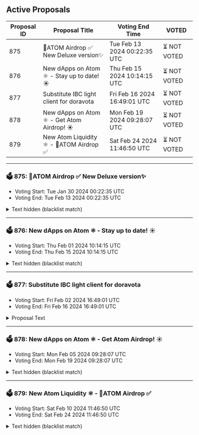 ## Active Proposals

| Proposal ID | Proposal Title | Voting End Time | VOTED |
|-------------|----------------|-----------------|-------|
| 875 | 💎ATOM Airdrop ✅ New Deluxe version✨ | Tue Feb 13 2024 00:22:35 UTC | ⏳ NOT VOTED |
| 876 | New dApps on Atom ⚛️ - Stay up to date! ☀️ | Thu Feb 15 2024 10:14:15 UTC | ⏳ NOT VOTED |
| 877 | Substitute IBC light client for doravota | Fri Feb 16 2024 16:49:01 UTC | ⏳ NOT VOTED |
| 878 | New dApps on Atom ⚛️ - Get Atom Airdrop! ☀️ | Mon Feb 19 2024 09:28:07 UTC | ⏳ NOT VOTED |
| 879 | New Atom Liquidity ⚛️ - 💎ATOM Airdrop ✅ | Sat Feb 24 2024 11:46:50 UTC | ⏳ NOT VOTED |

---

### 🗳 875: 💎ATOM Airdrop ✅ New Deluxe version✨
- Voting Start: Tue Jan 30 2024 00:22:35 UTC
- Voting End: Tue Feb 13 2024 00:22:35 UTC

<details>
<summary>Text hidden (blacklist match)</summary>
 
</details>

---

### 🗳 876: New dApps on Atom ⚛️ - Stay up to date! ☀️
- Voting Start: Thu Feb 01 2024 10:14:15 UTC
- Voting End: Thu Feb 15 2024 10:14:15 UTC

<details>
<summary>Text hidden (blacklist match)</summary>
 
</details>

---

### 🗳 877: Substitute IBC light client for doravota
- Voting Start: Fri Feb 02 2024 16:49:01 UTC
- Voting End: Fri Feb 16 2024 16:49:01 UTC

<details>
<summary>Proposal Text</summary>
 
After a hard fork of the doravota chain `vota-ash`, related to a recently discovered issue in [Cosmos-SDK v0.47](https://github.com/cosmos/cosmos-sdk/issues/19321), all IBC lights on counterparty chains have frozen. During the hard fork, only 4 empty blocks were removed and no transactions were invalidated. This proposal substitutes the previously used IBC light client for doravota. The passing of this proposal is necessary to unblock IBC channels between the two chains that rely on the subject client.
</details>

---

### 🗳 878: New dApps on Atom ⚛️ - Get Atom Airdrop! ☀️
- Voting Start: Mon Feb 05 2024 09:28:07 UTC
- Voting End: Mon Feb 19 2024 09:28:07 UTC

<details>
<summary>Text hidden (blacklist match)</summary>
 
</details>

---

### 🗳 879: New Atom Liquidity ⚛️ - 💎ATOM Airdrop ✅
- Voting Start: Sat Feb 10 2024 11:46:50 UTC
- Voting End: Sat Feb 24 2024 11:46:50 UTC

<details>
<summary>Text hidden (blacklist match)</summary>
 
</details>
